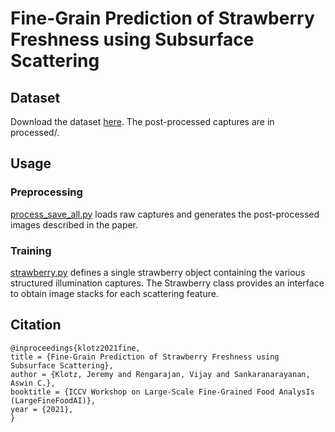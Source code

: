 # Fine-Grain Prediction of Strawberry Freshness using Subsurface Scattering

## Dataset
Download the dataset [here](https://cmu.box.com/s/k8k1fz5i5x85hjj4g4oo6yaouo9oqu77).
The post-processed captures are in processed/.

## Usage
### Preprocessing
[process_save_all.py](preprocessing/process_save_all.py) loads raw captures and generates the post-processed images described in the paper.

### Training
[strawberry.py](training/strawberry.py) defines a single strawberry object containing the various structured illumination captures.
The Strawberry class provides an interface to obtain image stacks for each scattering feature.

## Citation
```
@inproceedings{klotz2021fine,
title = {Fine-Grain Prediction of Strawberry Freshness using Subsurface Scattering},
author = {Klotz, Jeremy and Rengarajan, Vijay and Sankaranarayanan, Aswin C.},
booktitle = {ICCV Workshop on Large-Scale Fine-Grained Food AnalysIs (LargeFineFoodAI)},
year = {2021},
}
```
